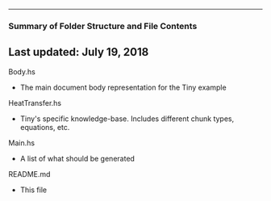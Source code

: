 --------------------------------------------------
### Summary of Folder Structure and File Contents
Last updated: July 19, 2018
--------------------------------------------------

Body.hs
  - The main document body representation for the Tiny example
  
HeatTransfer.hs
  - Tiny's specific knowledge-base. Includes different chunk types, 
    equations, etc.
  
Main.hs 
  - A list of what should be generated
  
README.md
  - This file
